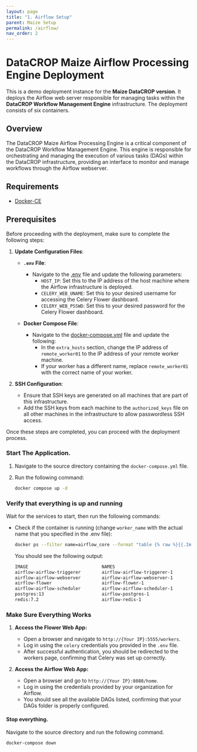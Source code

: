 ```yaml
---
layout: page
title: "1. Airflow Setup"
parent: Maize Setup
permalink: /airflow/
nav_order: 2
---
```


# DataCROP Maize Airflow Processing Engine Deployment

This is a demo deployment instance for the **Maize DataCROP version**. It deploys the Airflow web server responsible for managing tasks within the **DataCROP Workflow Management Engine** infrastructure. The deployment consists of six containers.

## Overview

The DataCROP Maize Airflow Processing Engine is a critical component of the DataCROP Workflow Management Engine. This engine is responsible for orchestrating and managing the execution of various tasks (DAGs) within the DataCROP infrastructure, providing an interface to monitor and manage workflows through the Airflow webserver.

## Requirements

- [Docker-CE](https://www.docker.com/)

## Prerequisites

Before proceeding with the deployment, make sure to complete the following steps:

1. **Update Configuration Files**:
   - **`.env` File**: 
     - Navigate to the [.env](.env) file and update the following parameters:
       - `HOST_IP`: Set this to the IP address of the host machine where the Airflow infrastructure is deployed.
       - `CELERY_WEB_UNAME`: Set this to your desired username for accessing the Celery Flower dashboard.
       - `CELERY_WEB_PSSWD`: Set this to your desired password for the Celery Flower dashboard.
   
   - **Docker Compose File**:
     - Navigate to the [docker-compose.yml](docker-compose.yaml) file and update the following:
       - In the `extra_hosts` section, change the IP address of `remote_worker01` to the IP address of your remote worker machine.
       - If your worker has a different name, replace `remote_worker01` with the correct name of your worker.

2. **SSH Configuration**: 
   - Ensure that SSH keys are generated on all machines that are part of this infrastructure.
   - Add the SSH keys from each machine to the `authorized_keys` file on all other machines in the infrastructure to allow passwordless SSH access.

Once these steps are completed, you can proceed with the deployment process.
### Start The Application.

1. Navigate to the source directory containing the `docker-compose.yml` file.
2. Run the following command:

    ```bash
    docker compose up -d
    ```

### Verify that everything is up and running

Wait for the services to start, then run the following commands:

- Check if the container is running (change `worker_name` with the actual name that you specified in the .env file):

    ```bash
    docker ps --filter name=airflow_core --format "table {% raw %}{{.Image}}{% endraw %}\t{% raw %}{{.Names}}{% endraw %}"
    ```

    You should see the following output:

    ```bash
    IMAGE                            NAMES
    airflow-airflow-triggerer        airflow-airflow-triggerer-1
    airflow-airflow-webserver        airflow-airflow-webserver-1
    airflow-flower                   airflow-flower-1
    airflow-airflow-scheduler        airflow-airflow-scheduler-1
    postgres:13                      airflow-postgres-1
    redis:7.2                        airflow-redis-1
    ```


### Make Sure Everything Works

1. **Access the Flower Web App:**
   - Open a browser and navigate to `http://{Your IP}:5555/workers`.
   - Log in using the `celery` credentials you provided in the `.env` file.
   - After successful authentication, you should be redirected to the workers page, confirming that Celery was set up correctly.

2. **Access the Airflow Web App:**
   - Open a browser and go to `http://{Your IP}:8080/home`.
   - Log in using the credentials provided by your organization for Airflow.
   - You should see all the available DAGs listed, confirming that your DAGs folder is properly configured.

#### Stop everything.

Navigate to the source directory and run the following command.

    docker-compose down
